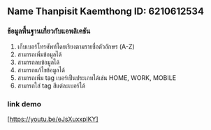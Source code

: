 ## Name Thanpisit Kaemthong ID: 6210612534

### ข้อมูลพื้นฐานเกี่ยวกับแอพลิเคชัน
1. เก็บเบอร์โทรศัพท์โดยเรียงตามรายชื่อตัวอักษร (A-Z)
2. สามารถเพิ่มข้อมูลได้
3. สามารถลบข้อมูลได้
4. สามารถแก้ไขข้อมูลได้
5. สามารถเพิ่ม tag เบอร์เป็นประเภทได้เช่น HOME, WORK, MOBILE
6. สามารถใส่ tag สีแต่ละเบอร์ได้



### link demo
[https://youtu.be/eJsXuxxplKY]
